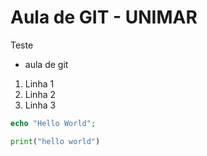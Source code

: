 # Aula de GIT - UNIMAR


Teste

* aula de git
1. Linha 1
1. Linha 2
1. Linha 3

```php
echo "Hello World";
```

```python
print("hello world")
```

